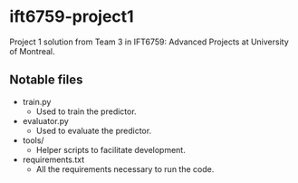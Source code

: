 # ift6759-project1

Project 1 solution from Team 3 in IFT6759: Advanced Projects
at University of Montreal.

## Notable files

* train.py
  * Used to train the predictor.
* evaluator.py
  * Used to evaluate the predictor.
* tools/
  * Helper scripts to facilitate development.
* requirements.txt
  * All the requirements necessary to run the code.
